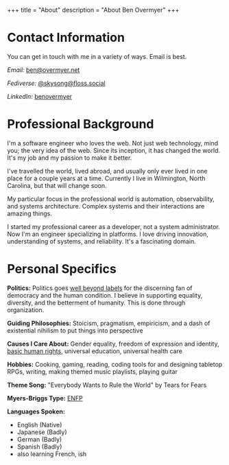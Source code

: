 +++
title = "About"
description = "About Ben Overmyer"
+++

# Contact Information

You can get in touch with me in a variety of ways. Email is best.

_Email:_ [ben@overmyer.net](mailto:ben@overmyer.net)

_Fediverse:_ [@skysong@floss.social](https://floss.social/@skysong)

_LinkedIn:_ [benovermyer](https://www.linkedin.com/in/benovermyer/)

# Professional Background

I'm a software engineer who loves the web. Not just web technology, mind you; the very idea of the web. Since its inception, it has changed the world. It's my job and my passion to make it better.

I've travelled the world, lived abroad, and usually only ever lived in one place for a couple years at a time. Currently I live in Wilmington, North Carolina, but that will change soon.

My particular focus in the professional world is automation, observability, and systems architecture. Complex systems and their interactions are amazing things.

I started my professional career as a developer, not a system administrator. Now I'm an engineer specializing in platforms. I love driving innovation, understanding of systems, and reliability. It's a fascinating domain.

# Personal Specifics

**Politics:** Politics goes [well beyond labels](http://www.the-american-interest.com/2016/02/17/the-seven-habits-of-highly-depolarizing-people/) for the discerning fan of democracy and the human condition. I believe in supporting equality, diversity, and the betterment of humanity. This is done through organization.

**Guiding Philosophies:** Stoicism, pragmatism, empiricism, and a dash of existential nihilism to put things into perspective

**Causes I Care About:** Gender equality, freedom of expression and identity, [basic human rights](http://www.un.org/en/universal-declaration-human-rights/), universal education, universal health care

**Hobbies:** Cooking, gaming, reading, coding tools for and designing tabletop RPGs, writing, making themed music playlists, playing guitar

**Theme Song:** "Everybody Wants to Rule the World" by Tears for Fears

**Myers-Briggs Type:** [ENFP](http://www.humanmetrics.com/personality/enfp)

**Languages Spoken:**

- English (Native)
- Japanese (Badly)
- German (Badly)
- Spanish (Badly)
- also learning French, ish
